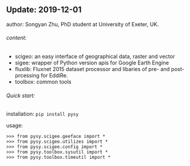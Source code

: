## Update: 2019-12-01
author: Songyan Zhu, PhD student at University of Exeter, UK.
###### content:
* scigeo: an easy interface of geographical data, raster and vector
* sigee: wrapper of Python version apis for Google Earth Engine
* fluxlib: Fluxnet 2015 dataset processor and libaries of pre- and post- prcessing for EddiRe.
* toolbox: common tools
###### Quick start:
installation:
`pip install pysy`

usage:
```
>>> from pysy.scigee.geeface import *
>>> from pysy.scigee.utilizes import *
>>> from pysy.scigee.config import *
>>> from pysy.toolbox.sysutil import *
>>> from pysy.toolbox.timeutil import *
```